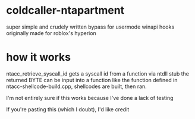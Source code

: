 # coldcaller-ntapartment
super simple and crudely written bypass for usermode winapi hooks
originally made for roblox's hyperion
# how it works
ntacc_retrieve_syscall_id gets a syscall id from a function via ntdll stub
the returned BYTE can be input into a function like the function defined in ntacc-shellcode-build.cpp, shellcodes are built, then ran.

I'm not entirely sure if this works because I've done a lack of testing

If you're pasting this (which I doubt), I'd like credit
